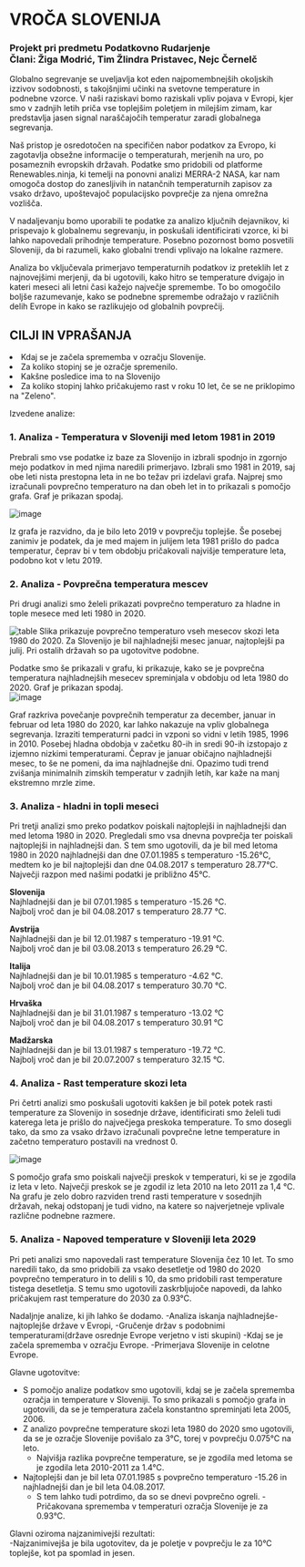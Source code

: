 # VROČA SLOVENIJA
### Projekt pri predmetu Podatkovno Rudarjenje<br>Člani: Žiga Modrić, Tim Žlindra Pristavec, Nejc Černelč

Globalno segrevanje se uveljavlja kot eden najpomembnejših okoljskih izzivov sodobnosti, s takojšnjimi učinki na svetovne temperature in podnebne vzorce. V naši raziskavi bomo raziskali vpliv pojava v Evropi, kjer smo v zadnjih letih priča vse toplejšim poletjem in milejšim zimam, kar predstavlja jasen signal naraščajočih temperatur zaradi globalnega segrevanja.

Naš pristop je osredotočen na specifičen nabor podatkov za Evropo, ki zagotavlja obsežne informacije o temperaturah, merjenih na uro, po posameznih evropskih državah. Podatke smo pridobili od platforme Renewables.ninja, ki temelji na ponovni analizi MERRA-2 NASA, kar nam omogoča dostop do zanesljivih in natančnih temperaturnih zapisov za vsako državo, upoštevajoč populacijsko povprečje za njena omrežna vozlišča.

V nadaljevanju bomo uporabili te podatke za analizo ključnih dejavnikov, ki prispevajo k globalnemu segrevanju, in poskušali identificirati vzorce, ki bi lahko napovedali prihodnje temperature. Posebno pozornost bomo posvetili Sloveniji, da bi razumeli, kako globalni trendi vplivajo na lokalne razmere.

Analiza bo vključevala primerjavo temperaturnih podatkov iz preteklih let z najnovejšimi merjenji, da bi ugotovili, kako hitro se temperature dvigajo in kateri meseci ali letni časi kažejo največje spremembe. To bo omogočilo boljše razumevanje, kako se podnebne spremembe odražajo v različnih delih Evrope in kako se razlikujejo od globalnih povprečij.

## CILJI IN VPRAŠANJA<br>
   <li>Kdaj se je začela sprememba v ozračju Slovenije.</li>
   <li>Za koliko stopinj se je ozračje spremenilo.</li>
   <li>Kakšne posledice ima to na Slovenijo</li>
   <li>Za koliko stopinj lahko pričakujemo rast v roku 10 let, če se ne priklopimo na "Zeleno".</li>

Izvedene analize:
### 1. Analiza - Temperatura v Sloveniji med letom 1981 in 2019
   
   Prebrali smo vse podatke iz baze za Slovenijo in izbrali spodnjo in zgornjo mejo podatkov in med njima naredili primerjavo. Izbrali smo 1981 in 2019, saj obe leti nista prestopna leta in ne bo težav pri izdelavi grafa.
   Najprej smo izračunali povprečno temperaturo na dan obeh let in to prikazali s pomočjo grafa. Graf je prikazan spodaj.
   
   ![image](https://github.com/hackecTim/PR24-ZM-TPZ-NC/assets/68116017/4e1e679e-ede6-4863-9094-4333b9b585df)

   Iz grafa je razvidno, da je bilo leto 2019 v povprečju toplejše. Še posebej zanimiv je podatek, da je med majem in julijem leta 1981 prišlo do padca temperatur, čeprav bi v tem obdobju pričakovali najvišje temperature leta, podobno kot v letu 2019.
   

### 2. Analiza - Povprečna temperatura mescev
   
   Pri drugi analizi smo želeli prikazati povprečno temperaturo za hladne in tople mesece med leti 1980 in 2020. 
   
   ![table](https://github.com/hackecTim/PR24-ZM-TPZ-NC/assets/68116017/6a3f11c5-2600-4c4a-a068-77a7a0ec2acb)
   Slika prikazuje povprečno temperaturo vseh mesecov skozi leta 1980 do 2020. Za Slovenijo je bil najhladnejši mesec januar, najtoplejši pa julij. Pri ostalih državah so pa ugotovitve podobne.

   
   Podatke smo še prikazali v grafu, ki prikazuje, kako se je povprečna temperatura najhladnejših mesecev spreminjala v obdobju od leta 1980 do 
   2020. Graf je prikazan spodaj.   
   ![image](https://github.com/hackecTim/PR24-ZM-TPZ-NC/assets/150348985/33842c6a-c645-43d3-be18-224a6c94b7ec)
   
   Graf razkriva povečanje povprečnih temperatur za december, januar in februar od leta 1980 do 2020, kar lahko nakazuje na vpliv globalnega segrevanja. Izraziti temperaturni padci in vzponi so vidni v letih 1985, 1996 in 2010. Posebej hladna obdobja v začetku 80-ih in sredi 90-ih izstopajo z izjemno nizkimi temperaturami. Čeprav je januar običajno najhladnejši mesec, to še ne pomeni, da ima najhladnejše dni. Opazimo tudi trend zvišanja minimalnih zimskih temperatur v zadnjih letih, kar kaže na manj ekstremno mrzle zime.
   
### 3. Analiza - hladni in topli meseci

   Pri tretji analizi smo preko podatkov poiskali najtoplejši in najhladnejši dan med letoma 1980 in 2020. Pregledali smo vsa dnevna povprečja ter poiskali najtoplejši in najhladnejši dan.
   S tem smo ugotovili, da je bil med letoma 1980 in 2020 najhladnejši dan dne 07.01.1985 s temperaturo -15.26°C, medtem ko je bil najtoplejši dan dne 04.08.2017 s temperaturo 
   28.77°C. Največji razpon med našimi podatki je približno 45°C.<br>

   <b>Slovenija</b><br>
   Najhladnejši dan je bil 07.01.1985 s temperaturo -15.26 °C.<br>
   Najbolj vroč dan je bil 04.08.2017 s temperaturo 28.77 °C.<br>
   
   <b>Avstrija</b><br>
   Najhladnejši dan je bil 12.01.1987 s temperaturo -19.91 °C.<br>
   Najbolj vroč dan je bil 03.08.2013 s temperaturo 26.29 °C.<br>
   
   <b>Italija</b><br>
   Najhladnejši dan je bil 10.01.1985 s temperaturo -4.62 °C.<br>
   Najbolj vroč dan je bil 04.08.2017 s temperaturo 30.70 °C.<br>

   <b>Hrvaška</b><br>
   Najhladnejši dan je bil 31.01.1987 s temperaturo -13.02 °C<br>
   Najbolj vroč dan je bil 04.08.2017 s temperaturo 30.91 °C<br>
   
   <b>Madžarska</b><br>
   Najhladnejši dan je bil 13.01.1987 s temperaturo -19.72 °C.<br>
   Najbolj vroč dan je bil 20.07.2007 s temperaturo 32.15 °C.<br>
   
### 4. Analiza - Rast temperature skozi leta
   
   Pri četrti analizi smo poskušali ugotoviti kakšen je bil potek potek rasti temperature za Slovenijo in sosednje države, identificirati smo želeli tudi katerega leta je prišlo do največjega preskoka temperature. 
   To smo dosegli tako, da smo za vsako državo izračunali povprečne letne temperature in začetno temperaturo postavili na vrednost 0.
   
   ![image](https://github.com/hackecTim/PR24-ZM-TPZ-NC/assets/68116017/61b7a9a9-5db8-45be-816a-695fc586e2d5)

   S pomočjo grafa smo poiskali največji preskok v temperaturi, ki se je zgodila iz leta v leto. Največji preskok se je zgodil iz leta 2010 na leto 
   2011 za 1,4 °C. Na grafu je zelo dobro razviden trend rasti temperature v sosednjih državah, nekaj odstopanj je tudi vidno, na katere so najverjetneje vplivale različne podnebne razmere.

   
### 5. Analiza - Napoved temperature v Sloveniji leta 2029<br>
   Pri peti analizi smo napovedali rast temperature Slovenija čez 10 let. To smo naredili tako, da smo pridobili za vsako desetletje od 1980 do 2020 povprečno temperaturo in to delili s 10, da smo pridobili rast temperature tistega 
   desetletja. S temu smo ugotovili zaskrbljujoče napovedi, da lahko pričakujem rast temperature do 2030 za 0.93°C.

Nadaljnje analize, ki jih lahko še dodamo.
-Analiza iskanja najhladnejše-najtoplejše države v Evropi,
-Gručenje držav s podobnimi temperaturami(države osrednje Evrope verjetno v isti skupini)
-Kdaj se je začela sprememba v ozračju Evrope.
-Primerjava Slovenije in celotne Evrope.
 
Glavne ugotovitve: <br>
   - S pomočjo analize podatkov smo ugotovili, kdaj se je začela sprememba ozračja in temperature v Sloveniji. To smo prikazali s pomočjo grafa in ugotovili, da se je temperatura 
     začela konstantno spreminjati leta 2005, 2006.
   - Z analizo povprečne temperature skozi leta 1980 do 2020 smo ugotovili, da se je ozračje Slovenije povišalo za 3°C, torej v povprečju 0.075°C na leto.
       - Najvišja razlika povprečne temperature, se je zgodila med letoma se je zgodila leta 2010-2011 za 1.4°C.
   - Najtoplejši dan je bil leta 07.01.1985 s povprečno temperaturo -15.26 in najhladnejši dan je bil leta 04.08.2017.
       - S tem lahko tudi potrdimo, da so se dnevi povprečno ogreli.
   -Pričakovana sprememba v temperaturi ozračja Slovenije je za 0.93°C.
   

Glavni oziroma najzanimivejši rezultati:<br>
   -Najzanimivejša je bila ugotovitev, da je poletje v povprečju le za 10°C toplejše, kot pa spomlad in jesen.






